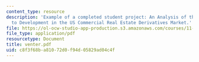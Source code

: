 ```yaml
---
content_type: resource
description: 'Example of a completed student project: An Analysis of the Barriers
  to Development in the US Commercial Real Estate Derivatives Market.'
file: https://ol-ocw-studio-app-production.s3.amazonaws.com/courses/11-434j-advanced-topics-in-real-estate-finance-spring-2007/c8f3f68ba81072d0f94d05829ad04c4f_venter.pdf
file_type: application/pdf
resourcetype: Document
title: venter.pdf
uid: c8f3f68b-a810-72d0-f94d-05829ad04c4f
---
```

